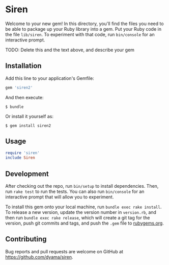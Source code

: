 # Siren

Welcome to your new gem! In this directory, you'll find the files you need to be able to package up your Ruby library into a gem. Put your Ruby code in the file `lib/siren`. To experiment with that code, run `bin/console` for an interactive prompt.

TODO: Delete this and the text above, and describe your gem

## Installation

Add this line to your application's Gemfile:

```ruby
gem 'siren2'
```

And then execute:

    $ bundle

Or install it yourself as:

    $ gem install siren2

## Usage


```ruby
require 'siren'
include Siren
```

## Development

After checking out the repo, run `bin/setup` to install dependencies. Then, run `rake test` to run the tests. You can also run `bin/console` for an interactive prompt that will allow you to experiment.

To install this gem onto your local machine, run `bundle exec rake install`. To release a new version, update the version number in `version.rb`, and then run `bundle exec rake release`, which will create a git tag for the version, push git commits and tags, and push the `.gem` file to [rubygems.org](https://rubygems.org).

## Contributing

Bug reports and pull requests are welcome on GitHub at https://github.com/dyama/siren.

